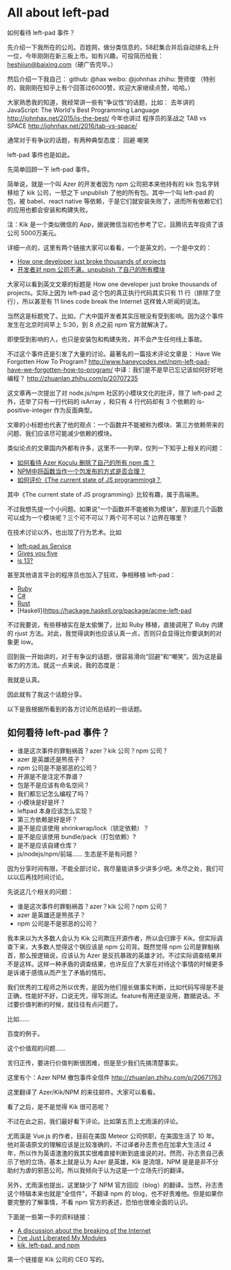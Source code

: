 # All about left-pad

如何看待 left-pad 事件？

先介绍一下我所在的公司。百姓网，做分类信息的，58赶集合并后自动排名上升一位，今年刚刚在新三板上市。如有兴趣，可投简历给我：heshijun@baixing.com（硬广告完毕。）

然后介绍一下我自己：
github: @hax
weibo: @johnhax
zhihu: 贺师俊
（特别的，我刚刚在知乎上有个回答过6000赞，欢迎大家继续点赞，哈哈。）

大家熟悉我的知道，我经常讲一些有“争议性”的话题，比如：
去年讲的 JavaScript: The World's Best Programming Language
http://johnhax.net/2015/js-the-best/
今年也讲过 程序员的圣战之 TAB vs SPACE
http://johnhax.net/2016/tab-vs-space/

通常对于有争议的话题，有两种典型态度：
回避
嘲笑

left-pad 事件也是如此。

先简单回顾一下 left-pad 事件。

简单说，就是一个叫 Azer 的开发者因为 npm 公司把本来他持有的 kik 包名字转移给了 kik 公司，一怒之下 unpublish 了他的所有包。其中一个叫 left-pad 的包，被 babel、react native 等依赖，于是它们就安装失败了，进而所有依赖它们的应用也都会安装和构建失败。

注：Kik 是一个类似微信的 App，据说微信当初也参考了它，且腾讯去年投资了该公司 5000万美元。

详细一点的，这里有两个链接大家可以看看，一个是英文的，一个是中文的：
- [How one developer just broke thousands of projects](http://www.theregister.co.uk/2016/03/23/npm_left_pad_chaos/)
- [开发者对 npm 公司不满，unpublish 了自己的所有模块](http://zhuanlan.zhihu.com/p/20669077)

大家可以看到英文文章的标题是 How one developer just broke thousands of projects。实际上因为 left-pad 这个包的真正执行代码其实只有 11 行（排除了空行），所以甚至有 11 lines code break the Internet 这样耸人听闻的说法。

当然这是标题党了。比如，广大中国开发者其实压根没有受到影响。因为这个事件发生在北京时间早上 5:30，到 8 点之前 npm 官方就解决了。

即使受到影响的人，也只是安装包和构建失败，并不会产生任何线上事故。

不过这个事件还是引发了大量的讨论。最著名的一篇技术评论文章是：
Have We Forgotten How To Program? http://www.haneycodes.net/npm-left-pad-have-we-forgotten-how-to-program/
中译：我们是不是早已忘记该如何好好地编程？ http://zhuanlan.zhihu.com/p/20707235

这文章再一次提出了对 node.js/npm 社区的小模块文化的批评，除了 left-pad 之外，还举了只有一行代码的 isArray ，和只有 4 行代码却有 3 个依赖的 is-positive-integer 作为反面典型。

文章的小标题也代表了他的观点：一个函数并不能被称为模块、第三方依赖带来的问题、我们应该尽可能减少依赖的模块。

类似论点的文章国内外都有许多，这里不一一列举，仅列一下知乎上相关的问题：
- [如何看待 Azer Koçulu 删除了自己的所有 npm 库？](https://www.zhihu.com/question/41694868)
- [NPM中将函数当作一个包发布的方式是否合理？](https://www.zhihu.com/question/41750206)
- [如何评价《The current state of JS programming》？](https://www.zhihu.com/question/42906029)

其中《The current state of JS programming》比较有趣，属于高端黑。

不过我想先提一个小问题。如果说“一个函数并不能被称为模块”，那到底几个函数可以成为一个模块呢？三个可不可以？两个可不可以？边界在哪里？



在技术讨论以外，也出现了行为艺术。比如
- [left-pad as Service](http://left-pad.io/)
- [Gives you five](http://fivejs.lol/)
- [is 13?](https://github.com/jezen/is-thirteen)

甚至其他语言平台的程序员也加入了狂欢，争相移植 left-pad：
- [Ruby](https://github.com/Somsubhra/left-pad)
- [C#](https://github.com/EgorBo/left-pad-net)
- [Rust](https://github.com/futile/leftpad-rs)
- [Haskell](https://hackage.haskell.org/package/acme-left-pad

不过我要说，有些移植实在是太偷懒了，比如 Ruby 移植，直接调用了 Ruby 内建的 rjust 方法。对此，我觉得讽刺也应该认真一点，否则只会显得比你要讽刺的对象更 low。

回到我一开始讲的，对于有争议的话题，很容易滑向“回避”和“嘲笑”。因为这是最省力的方法。就这一点来说，我的态度是：

我就是认真。

因此就有了我这个话题分享。


以下是我根据所看到的各方讨论所总结的一些话题。

## 如何看待 left-pad 事件？

- 谁是这次事件的罪魁祸首？azer？kik 公司？npm 公司？
- azer 是英雄还是熊孩子？
- npm 公司是不是邪恶的公司？
- 开源是不是注定不靠谱？
- 包是不是应该有命名空间？
- 我们都忘记怎么编程了吗？
- 小模块是好是坏？
- leftpad 本身应该怎么实现？
- 第三方依赖是好是坏？
- 是不是应该使用 shrinkwrap/lock（锁定依赖）？
- 是不是应该使用 bundle/pack（打包依赖）?
- 是不是应该自建仓库？
- js/nodejs/npm/前端…… 生态是不是有问题？


因为分享时间有限，不能全部讨论，我尽量能讲多少讲多少吧。未尽之处，我们可以以后再找时间讨论。

先说这几个相关的问题：

- 谁是这次事件的罪魁祸首？azer？kik 公司？npm 公司？
- azer 是英雄还是熊孩子？
- npm 公司是不是邪恶的公司？

我本来以为大多数人会认为 Kik 公司欺压开源作者，所以会归罪于 Kik。但实际调查下来，大多数人觉得这个锅应该是 npm 公司背。既然觉得 npm 公司是罪魁祸首，那么按逻辑说，应该认为 Azer 是反抗暴政的英雄才对。不过实际调查结果并不是这样。这样一种矛盾的调查结果，也许反应了大家在对待这个事情的时候更多是诉诸于感情从而产生了矛盾的情形。

我们优秀的工程师之所以优秀，是因为他们擅长做事实判断，比如代码写得是不是正确，性能好不好，口说无凭，得写测试。feature有用还是没用，数据说话。不过要价值判断的时候，就往往有点问题了。

比如……

百度的例子。

这个价值观的问题……

言归正传，要进行价值判断很困难，但是至少我们先搞清楚事实。

这里有个：Azer NPM 撤包事件全信件 http://zhuanlan.zhihu.com/p/20671763

这里翻译了 Azer/Kik/NPM 的来往邮件。大家可以看看。

看了之后，是不是觉得 Kik 很可恶呢？

不过在此之前，我们最好看下评论。比如第五页上尤雨溪的评论。

尤雨溪是 Vue.js 的作者，目前在美国 Meteor 公司供职，在美国生活了 10 年。他对英语原文的理解应该是比较准确的，不过译者孙志贵也在加拿大生活过 4 年，所以作为英语渣渣的我其实很难直接判断到底谁说的对。然而，孙志贵自己表示了他的立场，基本上就是认为 Azer 是英雄，Kik 是流氓，NPM 是是是非不分助纣为虐的邪恶公司。所以我倾向于认为这是一个立场先行的翻译。

另外，尤雨溪也提出，这里缺少了 NPM 官方回应（blog）的翻译。当然，孙志贵这个特辑本来也就是“全信件”，不翻译 npm 的 blog，也不好责难他。但是如果你要完整的了解事情，不看 npm 官方的表述，恐怕也很难全面的认识。

下面是一些第一手的资料链接：

- [A discussion about the breaking of the Internet](https://medium.com/@mproberts/a-discussion-about-the-breaking-of-the-internet-3d4d2a83aa4d#.mbd6n33vb)
- [I’ve Just Liberated My Modules](https://medium.com/@azerbike/i-ve-just-liberated-my-modules-9045c06be67c#.82gz6vy03)
- [kik, left-pad, and npm](http://blog.npmjs.org/post/141577284765/kik-left-pad-and-npm)

第一个链接是 Kik 公司的 CEO 写的。
